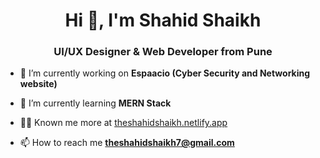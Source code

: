 <h1 align="center">Hi 👋, I'm Shahid Shaikh</h1>
<h3 align="center">UI/UX Designer & Web Developer from Pune</h3>

- 🔭 I’m currently working on **Espaacio (Cyber Security and Networking website)**

- 🌱 I’m currently learning **MERN Stack**

- 👨‍💻 Known me more at [theshahidshaikh.netlify.app](https://theshahidshaikh.netlify.app)

- 📫 How to reach me **theshahidshaikh7@gmail.com**



